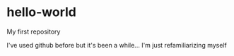 # hello-world
My first repository

I've used github before but it's been a while... I'm just refamiliarizing myself
